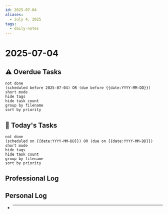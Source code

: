 ```yaml
---
id: 2025-07-04
aliases:
  - July 4, 2025
tags:
  - daily-notes
---
```


# 2025-07-04

## ⚠️ Overdue Tasks

```tasks
not done
(scheduled before 2025-07-04) OR (due before {{date:YYYY-MM-DD}})
short mode
hide tags
hide task count
group by filename
sort by priority
```

## 📅 Today's Tasks

```tasks
not done
(scheduled on {{date:YYYY-MM-DD}}) OR (due on {{date:YYYY-MM-DD}})
short mode
hide tags
hide task count
group by filename
sort by priority
```

## Professional Log

## Personal Log

- ***
